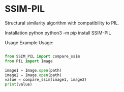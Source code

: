 # SSIM-PIL
Structural similarity algorithm with compatibility to PIL.

Installation
python
python3 -m pip install SSIM-PIL


Usage Example
Usage:
```python

from SSIM_PIL import compare_ssim
from PIL import Image

image1 = Image.open(path)
image2 = Image.open(path)
value = compare_ssim(image1, image2)
print(value)

```